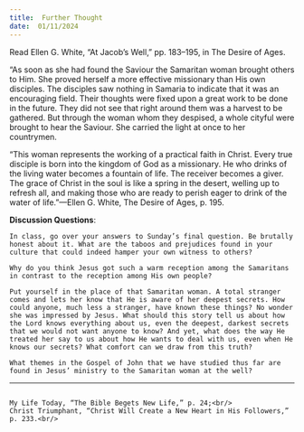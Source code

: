 ```yaml
---
title:  Further Thought
date:  01/11/2024
---
```


Read Ellen G. White, “At Jacob’s Well,” pp. 183–195, in The Desire of Ages.

“As soon as she had found the Saviour the Samaritan woman brought others to Him. She proved herself a more effective missionary than His own disciples. The disciples saw nothing in Samaria to indicate that it was an encouraging field. Their thoughts were fixed upon a great work to be done in the future. They did not see that right around them was a harvest to be gathered. But through the woman whom they despised, a whole cityful were brought to hear the Saviour. She carried the light at once to her countrymen.

“This woman represents the working of a practical faith in Christ. Every true disciple is born into the kingdom of God as a missionary. He who drinks of the living water becomes a fountain of life. The receiver becomes a giver. The grace of Christ in the soul is like a spring in the desert, welling up to refresh all, and making those who are ready to perish eager to drink of the water of life.”—Ellen G. White, The Desire of Ages, p. 195.

**Discussion Questions**:

`In class, go over your answers to Sunday’s final question. Be brutally honest about it. What are the taboos and prejudices found in your culture that could indeed hamper your own witness to ­others?`

`Why do you think Jesus got such a warm reception among the Samaritans in contrast to the reception among His own people?`

`Put yourself in the place of that Samaritan woman. A total stranger comes and lets her know that He is aware of her deepest secrets. How could anyone, much less a stranger, have known these things? No wonder she was impressed by Jesus. What should this story tell us about how the Lord knows everything about us, even the deepest, darkest secrets that we would not want anyone to know? And yet, what does the way He treated her say to us about how He wants to deal with us, even when He knows our secrets? What comfort can we draw from this truth?`

`What themes in the Gospel of John that we have studied thus far are found in Jesus’ ministry to the Samaritan woman at the well?`

---

```=Additional Reading: Selected Quotes from Ellen G. White

My Life Today, “The Bible Begets New Life,” p. 24;<br/>
Christ Triumphant, “Christ Will Create a New Heart in His Followers,” p. 233.<br/>
```